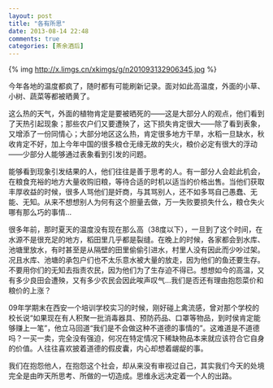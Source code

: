 ```yaml
---
layout: post
title: "各有所思"
date: 2013-08-14 22:48
comments: true
categories: [茶余酒后]
---
```


{% img http://x.limgs.cn/xkimgs/g/n201093132906345.jpg %}

今年各地的温度都疯了，随时都有可能刷新记录。面对如此高温度，外面的小草、小树、蔬菜等都被晒黄了。

<!--more-->

这么热的天气，外面的植物肯定是要被晒死的——这是大部分人的观点，他们看到了天热引起现象；那些农户们又要遭殃了，这下损失肯定很大——除了看到表象，又增添了一份同情心；大部分地区这么热，肯定很多地方干旱，水稻一旦缺水，秋收肯定不好，加上今年中国的很多粮仓无缘无故的失火，粮价必定有很大的浮动——少部分人能够通过表象看到引发的问题。

能够看到现象引发结果的人，他们往往是善于思考的人。有一部分人会趁此机会，在粮食充裕的地方大量收购旧粮，等待合适的时机以适当的价格出售。当他们获取丰厚收益的时候，很多人骂他们是奸商，与其骂别人，还不如多骂自己愚蠢、无能、无知。从来不想想别人为何有这个胆量去做，万一失败要损失什么，粮仓失火哪有那么巧的事情...

很多年前，那时夏天的温度没有现在那么高（38度以下），一旦到了这个时间，在水源不是很充足的地方，稻田里几乎都是裂缝。在晚上的时候，各家都会到水库、池塘里放水，有时甚至是从隔壁的田里偷偷引进水，村里人没有因此而少吵过架。况且水库、池塘的承包户们也不太乐意水被大量的放走，因为他们的鱼还要生存。不要用你们的无知去指责农民，因为他们为了生存迫不得已。想想如今的高温，又有多少良田会遭殃，又有多少农民会因此唉声叹气...我们是否还有理由抱怨菜价和粮价的上涨？

09年学期末在西安一个培训学校实习的时候，刚好碰上禽流感，曾对那个学校的校长说“如果现在有人积聚一批消毒器具、预防药品、口罩等物品，到时侯肯定能够赚上一笔”，他立马回道“我们是不会做这种不道德的事情的”。这难道是不道德吗？一买一卖，完全没有强迫，何况在特定情况下稀缺物品本来就应该符合它自身的价值。人往往喜欢披着道德的假皮囊，内心却想着龌龊的事。

我们在抱怨他人，在抱怨这个社会，却从来没有审视过自己，其实我们今天的处境完全是由昨天所思考、所做的一切造成。思维永远决定着一个人的出路。